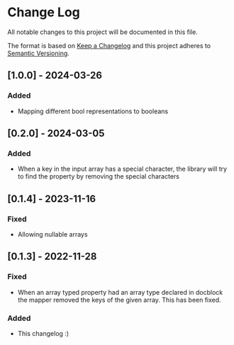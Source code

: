 # Change Log

All notable changes to this project will be documented in this file.

The format is based on [Keep a Changelog](http://keepachangelog.com/)
and this project adheres to [Semantic Versioning](http://semver.org/).

## [1.0.0] - 2024-03-26

### Added
- Mapping different bool representations to booleans


## [0.2.0] - 2024-03-05

### Added
- When a key in the input array has a special character, the library will try to find the property by removing the special characters

## [0.1.4] - 2023-11-16

### Fixed

- Allowing nullable arrays


## [0.1.3] - 2022-11-28

### Fixed

- When an array typed property had an array type declared in docblock the mapper removed the keys of the given array. This has been fixed.

### Added

- This changelog :)
